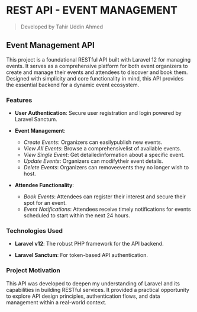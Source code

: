 # REST API - EVENT MANAGEMENT
> Developed by Tahir Uddin Ahmed

## Event Management API
This project is a foundational RESTful API built with Laravel 12 for managing events. It serves as a comprehensive platform for both event organizers to create and manage their events and attendees to discover and book them. Designed with simplicity and core functionality in mind, this API provides the essential backend for a dynamic event ecosystem.

### Features
- **User Authentication**: Secure user registration and login powered by Laravel Sanctum.

- **Event Management**:
    - *Create Events*: Organizers can easilypublish new events.
    - *View All Events*: Browse a comprehensivelist of available events.
    - *View Single Event*: Get detailedinformation about a specific event.
    - *Update Events*: Organizers can modifytheir event details.
    - *Delete Events*: Organizers can removeevents they no longer wish to host.

- **Attendee Functionality**:
    - *Book Events*: Attendees can register their interest and secure their spot for an event.
    - *Event Notifications*: Attendees receive timely notifications for events scheduled to start within the next 24 hours.

### Technologies Used
- **Laravel v12**: The robust PHP framework for the API backend.

- **Laravel Sanctum**: For token-based API authentication.

### Project Motivation
This API was developed to deepen my understanding of Laravel and its capabilities in building RESTful services. It provided a practical opportunity to explore API design principles, authentication flows, and data management within a real-world context.